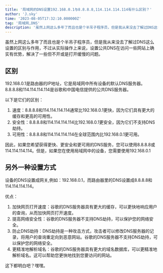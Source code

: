 ```yaml
---
title: '局域网的DNS设置192.168.0.1与8.8.8.8,114.114.114.114有什么区别？'
author: 'J.sky'
time: '2023-08-05T17:32:10.000000Z'
tag: '局域网,DNS'
description: '虽然上网这么多年了而且也是个半吊子程序员，但是我从来没去了解过DNS这么设置的区别与作用，不过从实际操作上来说，设置公共DNS在访问一些网站上确实有优势，解决了一些但不开或是打开缓慢的问题。'
---
```


虽然上网这么多年了而且也是个半吊子程序员，但是我从来没去了解过DNS这么设置的区别与作用，不过从实际操作上来说，设置公共DNS在访问一些网站上确实有优势，解决了一些但不开或是打开缓慢的问题。

## 区别

192.168.0.1是路由器的IP地址，它是局域网中所有设备的默认DNS服务器。8.8.8.8和114.114.114.114是谷歌和中国电信提供的公共DNS服务器。

以下是它们的区别：

1. 速度：8.8.8.8和114.114.114.114通常比192.168.0.1更快，因为它们具有更大的缓存和更高的可用性。
2. 安全性：8.8.8.8和114.114.114.114比192.168.0.1更安全，因为它们不支持DNS劫持。
3. 可用性：8.8.8.8和114.114.114.114在全球范围内比192.168.0.1更可用。


因此，如果您希望获得更快、更安全和更可用的DNS服务，您可以使用8.8.8.8或114.114.114.114。但是，如果您在使用局域网中的设备，您需要使用192.168.0.1

## 另外一种设置方式

设备的DNS设置成网关,例如：192.168.0.1，而路由器里的DNS设置成8.8.8.8和114.114.114.114。

优点：

1. 加快网页打开速度：谷歌的DNS服务器具有更大的缓存，可以更快地响应用户的查询，从而加快网页打开速度。
2. 提高网络安全性：谷歌的DNS服务器不支持DNS劫持，可以保护您的网络安全。
3. 防止DNS劫持：DNS劫持是一种攻击方式，攻击者可以修改DNS服务器的记录，将用户的查询重定向到恶意网站。谷歌的DNS服务器不支持DNS劫持，可以保护您的网络安全。
4. 更精准地解析域名：谷歌的DNS服务器具有更大的域名数据库，可以更精准地解析域名。这可以帮助您更快地找到您要访问的网站。

这下都明白吧？嘿嘿。